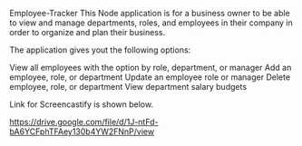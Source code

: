 Employee-Tracker
This Node application is for a business owner to be able to view and manage departments, roles, and employees in their company in order to organize and plan their business.

The application gives yout the following options:

View all employees with the option by role, department, or manager
Add an employee, role, or department
Update an employee role or manager
Delete employee, role, or department
View department salary budgets

Link for Screencastify is shown below. 

https://drive.google.com/file/d/1J-ntFd-bA6YCFphTFAey130b4YW2FNnP/view